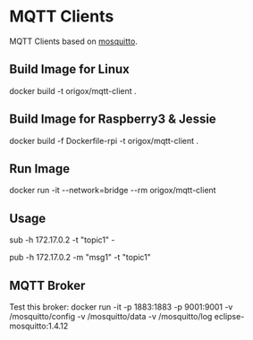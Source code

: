 # MQTT Clients

MQTT Clients based on [mosquitto](https://mosquitto.org/).

## Build Image for Linux 

docker build -t origox/mqtt-client .

## Build Image for Raspberry3 & Jessie 
docker build -f Dockerfile-rpi -t origox/mqtt-client .

## Run Image

docker run -it --network=bridge --rm origox/mqtt-client

## Usage
sub -h 172.17.0.2  -t "topic1" -

pub -h 172.17.0.2 -m "msg1" -t "topic1"

## MQTT Broker
Test this broker:
docker run -it -p 1883:1883 -p 9001:9001 -v /mosquitto/config -v /mosquitto/data -v /mosquitto/log eclipse-mosquitto:1.4.12